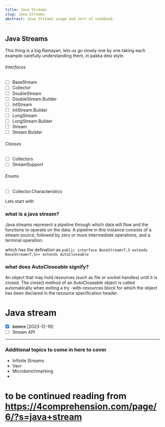 ```yaml
---
title: Java Streams
slug: Java Streams
abstract: Java Streams usage and sort of cookbook
---
```



## Java Streams

This thing is a big Ramayan, lets us go slowly one by one taking each example carefully understanding them, in pakka desi style.

###### Interfaces
* [ ] BaseStream
* [ ] Collector
* [ ] DoubleStream
* [ ] DoubleStream.Builder
* [ ] IntStream
* [ ] IntStream.Builder
* [ ] LongStream
* [ ] LongStream.Builder
* [ ] Stream
* [ ] Stream.Builder
###### Classes
* [ ] Collectors
* [ ] StreamSupport
###### Enums
* [ ] Collector.Characteristics


Lets start with

### what is a java stream?

Java streams represent a pipeline through which data will flow and the functions to operate on the data. A pipeline in this instance consists of a stream source, followed by zero or more intermediate operations, and a terminal operation.

which has the defination as `public interface BaseStream<T,S extends BaseStream<T,S>> extends AutoCloseable` 


### what does AutoCloseable signify?
An object that may hold resources (such as file or socket handles) until it is closed. The close() method of an AutoCloseable object is called automatically when exiting a try -with-resources block for which the object has been declared in the resource specification header.

# Java stream 

* [X] ~~*basics*~~ [2023-12-19]
* [ ] Stream API

--------------------------------------

### Additional topics to come in here to cover

* Infinite Streams
* Vavr
* Microbenchmarking
* 



# to be continued reading from https://4comprehension.com/page/6/?s=java+stream